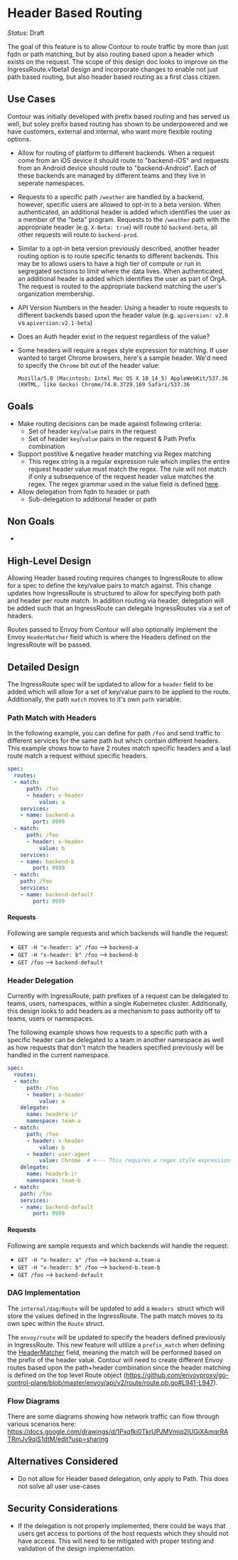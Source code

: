 # Header Based Routing

_Status_: Draft

The goal of this feature is to allow Contour to route traffic by more than just fqdn or path matching, but by also routing based upon a header which exists on the request.
The scope of this design doc looks to improve on the IngressRoute.v1beta1 design and incorporate changes to enable not just path based routing, but also header based routing as a first class citizen.

## Use Cases

Contour was initially developed with prefix based routing and has served us well, but soley prefix based routing has shown to be underpowered and we have customers, external and internal, who want more flexible routing options.

- Allow for routing of platform to different backends. When a request come from an iOS device it should route to "backend-iOS" and requests from an Android device should route to "backend-Android". Each of these backends are managed by different teams and they live in seperate namespaces.

- Requests to a specific path `/weather` are handled by a backend, however, specific users are allowed to opt-in to a beta version.
  When authenticated, an additional header is added which identifies the user as a member of the "beta" program. Requests to the `/weather` path with the appropriate header (e.g. `X-Beta: true`) will route to `backend-beta`, all other requests will route to `backend-prod`.

- Similar to a opt-in beta version previously described, another header routing option is to route specific tenants to different backends.
  This may be to allows users to have a high tier of compute or run in segregated sections to limit where the data lives.
  When authenticated, an additional header is added which identifies the user as part of OrgA.
  The request is routed to the appropriate backend matching the user's organization membership.

- API Version Numbers in the header: Using a header to route requests to different backends based upon the header value (e.g. `apiversion: v2.0` vs `apiversion:v2.1-beta`)
  
- Does an Auth header exist in the request regardless of the value? 

- Some headers will require a regex style expression for matching. If user wanted to target Chrome browsers, here's a sample header. We'd need to specify the `Chrome` bit out of the header value:

  ```
  Mozilla/5.0 (Macintosh; Intel Mac OS X 10_14_5) AppleWebKit/537.36 (KHTML, like Gecko) Chrome/74.0.3729.169 Safari/537.36
  ```

## Goals

- Make routing decisions can be made against following criteria:
  - Set of header `key`/`value` pairs in the request
  - Set of header `key`/`value` pairs in the request & Path Prefix combination
- Support postitive & negative header matching via Regex matching
  - This regex string is a regular expression rule which implies the entire request header value must match the regex.
  The rule will not match if only a subsequence of the request header value matches the regex.
  The regex grammar used in the value field is defined [here](https://en.cppreference.com/w/cpp/regex/ecmascript).
- Allow delegation from fqdn to header or path
  - Sub-delegation to additional header or path

## Non Goals

- 

## High-Level Design

Allowing Header based routing requires changes to IngressRoute to allow for a spec to define the key/value pairs to match against.
This change updates how IngressRoute is structured to allow for specifying both path and header per route match.
In addition routing via header, delegation will be added such that an IngressRoute can delegate IngressRoutes via a set of headers.

Routes passed to Envoy from Contour will also optionally implement the Envoy `HeaderMatcher` field which is where the Headers defined on the IngressRoute will be passed.

## Detailed Design

The IngressRoute spec will be updated to allow for a `header` field to be added which will allow for a set of key/value pairs to be applied to the route. Additionally, the path `match` moves to it's own `path` variable.

### Path Match with Headers

In the following example, you can define for path `/foo` and send traffic to different services for the same path but which contain different headers. This example shows how to have 2 routes match specific headers and a last route match a request without specific headers.

```yaml
spec:
  routes:
  - match:
      path: /foo
      - header: x-header
          value: a
    services:
    - name: backend-a
        port: 9999
  - match: 
      path: /foo
      - header: x-header
          value: b
    services:
    - name: backend-b
        port: 9999
  - match: 
    path: /foo
    services:
    - name: backend-default
        port: 9999
```

#### Requests

Following are sample requests and which backends will handle the request:

- `GET -H "x-header: a" /foo` —> `backend-a`
- `GET -H "x-header: b" /foo` —> `backend-b`
- `GET /foo` —>  `backend-default`

### Header Delegation

Currently with IngressRoute, path prefixes of a request can be delegated to teams, users, namespaces, within a single Kubernetes cluster. Additionally, this design looks to add headers as a mechanism to pass authority off to teams, users or namespaces.

The following example shows how requests to a specific path with a specific header can be delegated to a team in another namespace as well as how requests that don't match the headers specified previously will be handled in the current namespace.

```yaml
spec:
  routes:
  - match:
      path: /foo
      - header: x-header
          value: a
    delegate:
      name: headera-ir
      namespace: team-a
  - match: 
      path: /foo
      - header: x-header
          value: b
      - header: user-agent
          value: Chrome  # <--- This requires a regex style expression
    delegate:
      name: headerb-ir
      namespace: team-b
  - match: 
    path: /foo
    services:
    - name: backend-default
        port: 9999
```

#### Requests

Following are sample requests and which backends will handle the request:

- `GET -H "x-header: a" /foo` —> `backend-a.team-a`
- `GET -H "x-header: b" /foo` —> `backend-b.team-b`
- `GET /foo` —>  `backend-default`

### DAG Implementation

The `internal/dag/Route` will be updated to add a `Headers `struct which will store the values defined in the IngressRoute.
The path match moves to its own spec within the `Route` struct.

The `envoy/route` will be updated to specify the headers defined previously in IngressRoute.
This new feature will utilize a `prefix_match` when defining the [HeaderMatcher](https://www.envoyproxy.io/docs/envoy/latest/api-v2/api/v2/route/route.proto#route-headermatcher) field, meaning the match will be performed based on the prefix of the header value.
Contour will need to create different Envoy routes based upon the path+header combination since the header matching is defined on the top level Route object (https://github.com/envoyproxy/go-control-plane/blob/master/envoy/api/v2/route/route.pb.go#L941-L947).

### Flow Diagrams

There are some diagrams showing how network traffic can flow through various scenarios here: https://docs.google.com/drawings/d/1Pxqfki0TkrUPJMVmiq2lUGiXAmqrRATRmJv9qiS1dtM/edit?usp=sharing

## Alternatives Considered

- Do not allow for Header based delegation, only apply to Path.
This does not solve all user use-cases

## Security Considerations

- If the delegation is not properly implemented, there could be ways that users get access to portions of the host requests which they should not have access.
This will need to be mitigated with proper testing and validation of the design implementation.